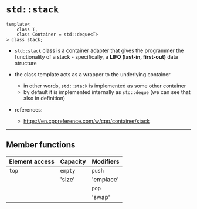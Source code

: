 # `std::stack`

    template<
        class T,
        class Container = std::deque<T>
    > class stack;

- `std::stack` class is a container adapter that gives the programmer the functionality of
  a stack - specifically, a **LIFO (last-in, first-out)** data structure
- the class template acts as a wrapper to the underlying container
  - in other words, `std::stack` is implemented as some other container
  - by default it is implemented internally as `std::deque` (we can see that also in definition)

- references:
  - <https://en.cppreference.com/w/cpp/container/stack>

--------------------------------------------------------------------------------

## Member functions

| Element access   | Capacity   | Modifiers   |
| :---             | :---       | :---        |
| `top`            | `empty`    | `push`      |
|                  | 'size'     | 'emplace'   |
|                  |            | `pop`       |
|                  |            | 'swap'      |
